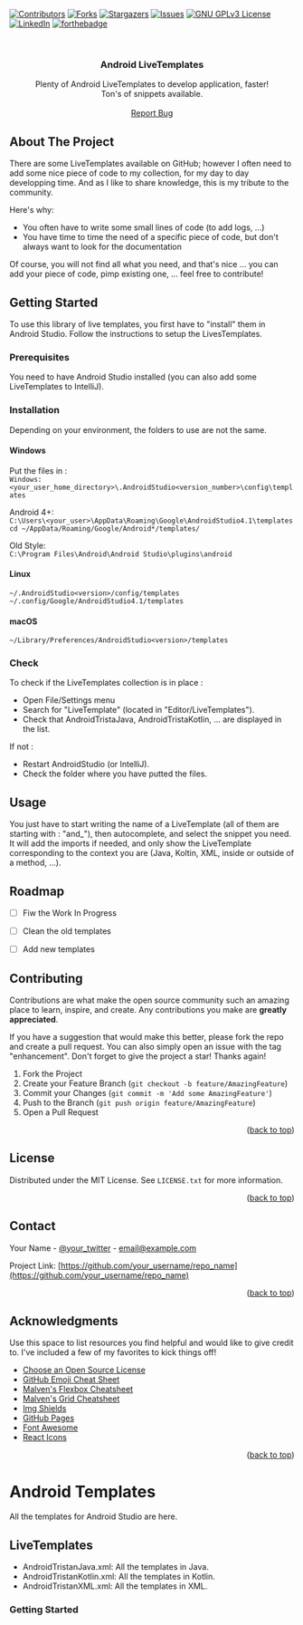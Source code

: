 <a name="readme-top"></a>

[![Contributors][contributors-shield]][contributors-url]
[![Forks][forks-shield]][forks-url]
[![Stargazers][stars-shield]][stars-url]
[![Issues][issues-shield]][issues-url]
[![GNU GPLv3 License][license-shield]][license-url]
[![LinkedIn][linkedin-shield]][linkedin-url]
[![forthebadge](https://forthebadge.com/images/badges/built-for-android.svg)](https://forthebadge.com)
	
<br />
<div align="center">

  <h3 align="center">Android LiveTemplates</h3>

  <p align="center">
    Plenty of Android LiveTemplates to develop application, faster!
    <br />
	Ton's of snippets available.
	<br />
	<br />
    <a href="https://github.com/Tristus1er/LiveTemplates/issues">Report Bug</a>
  </p>
</div>


<!-- ABOUT THE PROJECT -->
## About The Project

There are some LiveTemplates available on GitHub; however I often need to add some nice piece of code to my collection, for my day to day developping time. And as I like to share knowledge, this is my tribute to the community.

Here's why:
* You often have to write some small lines of code (to add logs, ...)
* You have time to time the need of a specific piece of code, but don't always want to look for the documentation

Of course, you will not find all what you need, and that's nice ... you can add your piece of code, pimp existing one, ... feel free to contribute!


<!-- GETTING STARTED -->
## Getting Started

To use this library of live templates, you first have to "install" them in Android Studio. Follow the instructions to setup the LivesTemplates.

### Prerequisites

You need to have Android Studio installed (you can also add some LiveTemplates to IntelliJ).

### Installation

Depending on your environment, the folders to use are not the same.

#### Windows
Put the files in :\
`Windows: <your_user_home_directory>\.AndroidStudio<version_number>\config\templates`

Android 4+:\
`C:\Users\<your_user>\AppData\Roaming\Google\AndroidStudio4.1\templates`\
`cd ~/AppData/Roaming/Google/Android*/templates/`

Old Style:\
`C:\Program Files\Android\Android Studio\plugins\android`

#### Linux
`~/.AndroidStudio<version>/config/templates`\
`~/.config/Google/AndroidStudio4.1/templates`

#### macOS
`~/Library/Preferences/AndroidStudio<version>/templates`

### Check

To check if the LiveTemplates collection is in place :
* Open File/Settings menu
* Search for "LiveTemplate" (located in "Editor/LiveTemplates").
* Check that AndroidTristaJava, AndroidTristaKotlin, ... are displayed in the list.

If not :
* Restart AndroidStudio (or IntelliJ).
* Check the folder where you have putted the files.

<!-- USAGE EXAMPLES -->
## Usage

You just have to start writing the name of a LiveTemplate (all of them are starting with : "and_"), then autocomplete, and select the snippet you need.
It will add the imports if needed, and only show the LiveTemplate corresponding to the context you are (Java, Koltin, XML, inside or outside of a method, ...).


<!-- ROADMAP -->
## Roadmap

- [ ] Fiw the Work In Progress
- [ ] Clean the old templates
- [ ] Add new templates


<!-- CONTRIBUTING -->
## Contributing

Contributions are what make the open source community such an amazing place to learn, inspire, and create. Any contributions you make are **greatly appreciated**.

If you have a suggestion that would make this better, please fork the repo and create a pull request. You can also simply open an issue with the tag "enhancement".
Don't forget to give the project a star! Thanks again!

1. Fork the Project
2. Create your Feature Branch (`git checkout -b feature/AmazingFeature`)
3. Commit your Changes (`git commit -m 'Add some AmazingFeature'`)
4. Push to the Branch (`git push origin feature/AmazingFeature`)
5. Open a Pull Request

<p align="right">(<a href="#readme-top">back to top</a>)</p>



<!-- LICENSE -->
## License

Distributed under the MIT License. See `LICENSE.txt` for more information.

<p align="right">(<a href="#readme-top">back to top</a>)</p>



<!-- CONTACT -->
## Contact

Your Name - [@your_twitter](https://twitter.com/your_username) - email@example.com

Project Link: [https://github.com/your_username/repo_name](https://github.com/your_username/repo_name)

<p align="right">(<a href="#readme-top">back to top</a>)</p>



<!-- ACKNOWLEDGMENTS -->
## Acknowledgments

Use this space to list resources you find helpful and would like to give credit to. I've included a few of my favorites to kick things off!

* [Choose an Open Source License](https://choosealicense.com)
* [GitHub Emoji Cheat Sheet](https://www.webpagefx.com/tools/emoji-cheat-sheet)
* [Malven's Flexbox Cheatsheet](https://flexbox.malven.co/)
* [Malven's Grid Cheatsheet](https://grid.malven.co/)
* [Img Shields](https://shields.io)
* [GitHub Pages](https://pages.github.com)
* [Font Awesome](https://fontawesome.com)
* [React Icons](https://react-icons.github.io/react-icons/search)

<p align="right">(<a href="#readme-top">back to top</a>)</p>



<!-- MARKDOWN LINKS & IMAGES -->
<!-- https://www.markdownguide.org/basic-syntax/#reference-style-links -->
[contributors-shield]: https://img.shields.io/github/contributors/othneildrew/Best-README-Template.svg?style=for-the-badge
[contributors-url]: https://github.com/othneildrew/Best-README-Template/graphs/contributors
[forks-shield]: https://img.shields.io/github/forks/othneildrew/Best-README-Template.svg?style=for-the-badge
[forks-url]: https://github.com/othneildrew/Best-README-Template/network/members
[stars-shield]: https://img.shields.io/github/stars/othneildrew/Best-README-Template.svg?style=for-the-badge
[stars-url]: https://github.com/othneildrew/Best-README-Template/stargazers
[issues-shield]: https://img.shields.io/github/issues/othneildrew/Best-README-Template.svg?style=for-the-badge
[issues-url]: https://github.com/othneildrew/Best-README-Template/issues
[license-shield]: https://img.shields.io/github/license/othneildrew/Best-README-Template.svg?style=for-the-badge
[license-url]: https://github.com/othneildrew/Best-README-Template/blob/master/LICENSE.txt
[linkedin-shield]: https://img.shields.io/badge/-LinkedIn-black.svg?style=for-the-badge&logo=linkedin&colorB=555
[linkedin-url]: https://linkedin.com/in/othneildrew
[product-screenshot]: images/screenshot.png
[Next.js]: https://img.shields.io/badge/next.js-000000?style=for-the-badge&logo=nextdotjs&logoColor=white
[Next-url]: https://nextjs.org/
[React.js]: https://img.shields.io/badge/React-20232A?style=for-the-badge&logo=react&logoColor=61DAFB
[React-url]: https://reactjs.org/
[Vue.js]: https://img.shields.io/badge/Vue.js-35495E?style=for-the-badge&logo=vuedotjs&logoColor=4FC08D
[Vue-url]: https://vuejs.org/
[Angular.io]: https://img.shields.io/badge/Angular-DD0031?style=for-the-badge&logo=angular&logoColor=white
[Angular-url]: https://angular.io/
[Svelte.dev]: https://img.shields.io/badge/Svelte-4A4A55?style=for-the-badge&logo=svelte&logoColor=FF3E00
[Svelte-url]: https://svelte.dev/
[Laravel.com]: https://img.shields.io/badge/Laravel-FF2D20?style=for-the-badge&logo=laravel&logoColor=white
[Laravel-url]: https://laravel.com
[Bootstrap.com]: https://img.shields.io/badge/Bootstrap-563D7C?style=for-the-badge&logo=bootstrap&logoColor=white
[Bootstrap-url]: https://getbootstrap.com
[JQuery.com]: https://img.shields.io/badge/jQuery-0769AD?style=for-the-badge&logo=jquery&logoColor=white
[JQuery-url]: https://jquery.com 






# Android Templates

All the templates for Android Studio are here.

## LiveTemplates

- AndroidTristanJava.xml: All the templates in Java.
- AndroidTristanKotlin.xml: All the templates in Kotlin.
- AndroidTristanXML.xml: All the templates in XML.

### Getting Started

